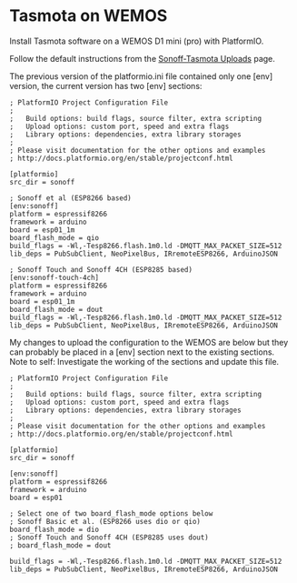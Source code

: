 # Tasmota on WEMOS

Install Tasmota software on a WEMOS D1 mini (pro) with PlatformIO.

Follow the default instructions from the [Sonoff-Tasmota Uploads](https://github.com/arendst/Sonoff-Tasmota/wiki/Upload) page.

The previous version of the platformio.ini file contained only one [env] version, the current version has two [env] sections:

```
; PlatformIO Project Configuration File
;
;   Build options: build flags, source filter, extra scripting
;   Upload options: custom port, speed and extra flags
;   Library options: dependencies, extra library storages
;
; Please visit documentation for the other options and examples
; http://docs.platformio.org/en/stable/projectconf.html

[platformio]
src_dir = sonoff

; Sonoff et al (ESP8266 based)
[env:sonoff]
platform = espressif8266
framework = arduino
board = esp01_1m
board_flash_mode = qio
build_flags = -Wl,-Tesp8266.flash.1m0.ld -DMQTT_MAX_PACKET_SIZE=512
lib_deps = PubSubClient, NeoPixelBus, IRremoteESP8266, ArduinoJSON

; Sonoff Touch and Sonoff 4CH (ESP8285 based)
[env:sonoff-touch-4ch]
platform = espressif8266
framework = arduino
board = esp01_1m
board_flash_mode = dout
build_flags = -Wl,-Tesp8266.flash.1m0.ld -DMQTT_MAX_PACKET_SIZE=512
lib_deps = PubSubClient, NeoPixelBus, IRremoteESP8266, ArduinoJSON
```

My changes to upload the configuration to the WEMOS are below but they can probably be placed in a [env] section next to the existing sections.  
Note to self: Investigate the working of the sections and update this file.

```
; PlatformIO Project Configuration File
;
;   Build options: build flags, source filter, extra scripting
;   Upload options: custom port, speed and extra flags
;   Library options: dependencies, extra library storages
;
; Please visit documentation for the other options and examples
; http://docs.platformio.org/en/stable/projectconf.html

[platformio]
src_dir = sonoff

[env:sonoff]
platform = espressif8266
framework = arduino
board = esp01

; Select one of two board_flash_mode options below
; Sonoff Basic et al. (ESP8266 uses dio or qio)
board_flash_mode = dio
; Sonoff Touch and Sonoff 4CH (ESP8285 uses dout)
; board_flash_mode = dout

build_flags = -Wl,-Tesp8266.flash.1m0.ld -DMQTT_MAX_PACKET_SIZE=512
lib_deps = PubSubClient, NeoPixelBus, IRremoteESP8266, ArduinoJSON
```
